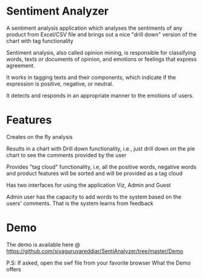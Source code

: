 Sentiment Analyzer
=============

A sentiment analysis application which analyses the sentiments of any product from Excel/CSV file and brings out a nice "drill down" version of the chart with tag functionality

Sentiment analysis, also called opinion mining, is responsible for classifying words, texts or documents of opinion, and emotions or feelings that express agreement. 

It works in tagging texts and their components, which indicate if the expression is positive, negative, or neutral. 

It detects and responds in an appropriate manner to the emotions of users. 

Features
=========
Creates on the fly analysis

Results in a chart with Drill down functionality, i.e., just drill down on the pie chart to see the comments provided by the user

Provides "tag cloud" functionality, i.e, all the positive words, negative words and product features will be sorted and will be provided as a tag cloud

Has two interfaces for using the application Viz,
        Admin and
        Guest 
        
Admin user has the capacity to add words to the system based on the users' comments. That is the system learns from feedback 

Demo
======
The demo is available here @ https://github.com/sivaguruvareddiar/SentiAnalyzer/tree/master/Demo

P.S: If asked, open the swf file from your favorite browser What the Demo offers

